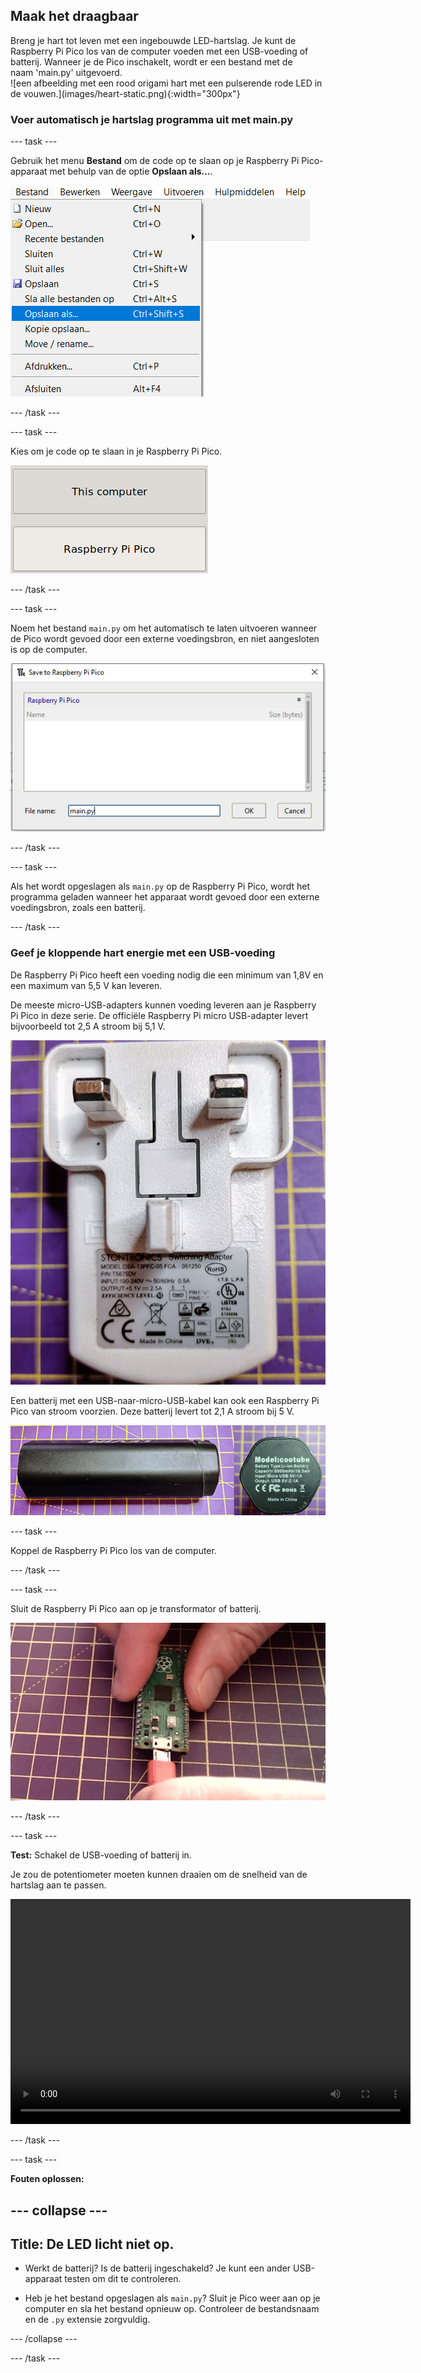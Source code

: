 ## Maak het draagbaar

<div style="display: flex; flex-wrap: wrap">
<div style="flex-basis: 200px; flex-grow: 1; margin-right: 15px;">
Breng je hart tot leven met een ingebouwde LED-hartslag. Je kunt de Raspberry Pi Pico los van de computer voeden met een USB-voeding of batterij. Wanneer je de Pico inschakelt, wordt er een bestand met de naam 'main.py' uitgevoerd. 
</div>
<div>
![een afbeelding met een rood origami hart met een pulserende rode LED in de vouwen.](images/heart-static.png){:width="300px"}
</div>
</div>

### Voer automatisch je hartslag programma uit met main.py

--- task ---

Gebruik het menu **Bestand** om de code op te slaan op je Raspberry Pi Pico-apparaat met behulp van de optie **Opslaan als...**.

![Het bestandsmenu in Thonny wordt weergegeven, met de optie Opslaan als gemarkeerd.](images/file_menu.png)

--- /task ---

--- task ---

Kies om je code op te slaan in je Raspberry Pi Pico.

![Optie om op te slaan op de computer of op de weergegeven Pico.](images/save_to_pico.png)

--- /task ---

--- task ---

Noem het bestand `main.py` om het automatisch te laten uitvoeren wanneer de Pico wordt gevoed door een externe voedingsbron, en niet aangesloten is op de computer.

![De menuoptie Opslaan, met main.py gekozen als bestandsnaam.](images/main.png)

--- /task ---

--- task ---

Als het wordt opgeslagen als `main.py` op de Raspberry Pi Pico, wordt het programma geladen wanneer het apparaat wordt gevoed door een externe voedingsbron, zoals een batterij.

--- /task ---

### Geef je kloppende hart energie met een USB-voeding

De Raspberry Pi Pico heeft een voeding nodig die een minimum van 1,8V en een maximum van 5,5 V kan leveren.

De meeste micro-USB-adapters kunnen voeding leveren aan je Raspberry Pi Pico in deze serie. De officiële Raspberry Pi micro USB-adapter levert bijvoorbeeld tot 2,5 A stroom bij 5,1 V.

![Officiële Raspberry Pi-voeding vanaf de pin-zijde.](images/transformer.png)

Een batterij met een USB-naar-micro-USB-kabel kan ook een Raspberry Pi Pico van stroom voorzien. Deze batterij levert tot 2,1 A stroom bij 5 V.

![Een generieke batterij van de zijkant en de technische specificaties.](images/battery_pack.png)

--- task ---

Koppel de Raspberry Pi Pico los van de computer.

--- /task ---

--- task ---

Sluit de Raspberry Pi Pico aan op je transformator of batterij.

![Een micro-USB die wordt aangesloten op de Raspberry Pi Pico.](images/connect-micro-usb.gif)

--- /task ---

--- task ---

**Test:** Schakel de USB-voeding of batterij in.

Je zou de potentiometer moeten kunnen draaien om de snelheid van de hartslag aan te passen.

<video width="640" height="360" controls>
<source src="images/beating-heart.mp4" type="video/mp4">
Je browser ondersteunt geen WebM-video, probeer Firefox of Chrome
</video>

--- /task ---

--- task ---

**Fouten oplossen:**

--- collapse ---
---
Title: De LED licht niet op.
---

+ Werkt de batterij? Is de batterij ingeschakeld? Je kunt een ander USB-apparaat testen om dit te controleren.

+ Heb je het bestand opgeslagen als `main.py`? Sluit je Pico weer aan op je computer en sla het bestand opnieuw op. Controleer de bestandsnaam en de `.py` extensie zorgvuldig.

--- /collapse ---

--- /task ---



